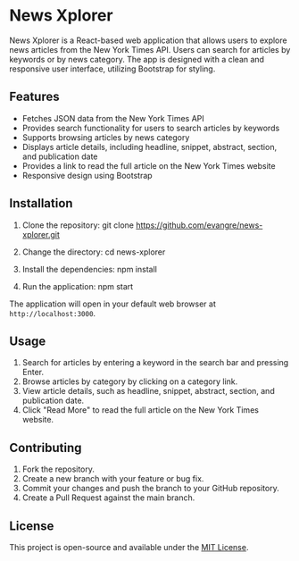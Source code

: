 # News Xplorer

News Xplorer is a React-based web application that allows users to explore news articles from the New York Times API. Users can search for articles by keywords or by news category. The app is designed with a clean and responsive user interface, utilizing Bootstrap for styling.

## Features

- Fetches JSON data from the New York Times API
- Provides search functionality for users to search articles by keywords
- Supports browsing articles by news category
- Displays article details, including headline, snippet, abstract, section, and publication date
- Provides a link to read the full article on the New York Times website
- Responsive design using Bootstrap

## Installation

1. Clone the repository: git clone https://github.com/evangre/news-xplorer.git

2. Change the directory: cd news-xplorer

3. Install the dependencies: npm install

4. Run the application: npm start


The application will open in your default web browser at `http://localhost:3000`.

## Usage

1. Search for articles by entering a keyword in the search bar and pressing Enter.
2. Browse articles by category by clicking on a category link.
3. View article details, such as headline, snippet, abstract, section, and publication date.
4. Click "Read More" to read the full article on the New York Times website.

## Contributing

1. Fork the repository.
2. Create a new branch with your feature or bug fix.
3. Commit your changes and push the branch to your GitHub repository.
4. Create a Pull Request against the main branch.

## License

This project is open-source and available under the [MIT License](LICENSE).







